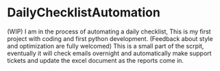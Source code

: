 # DailyChecklistAutomation
(WIP) I am in the process of automating a daily checklist, This is my first project with coding and first python development. (Feedback about style and optimization are fully welcomed) This is a small part of the scrpit, eventually it will check emails overnight and automatically make support tickets and update the excel document as the reports come in.
